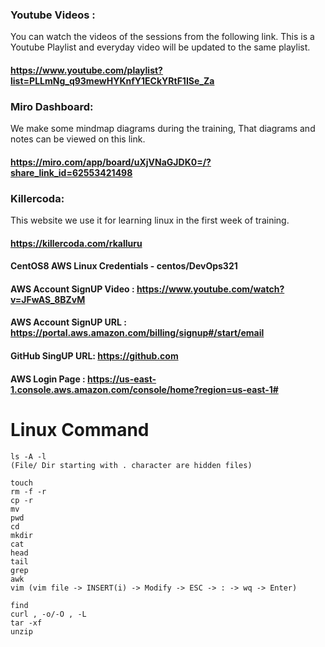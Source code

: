 ### Youtube Videos : 
You can watch the videos of the sessions from the following link. This is a Youtube Playlist and everyday video will be updated to the same playlist.

#### https://www.youtube.com/playlist?list=PLLmNg_q93mewHYKnfY1ECkYRtF1ISe_Za

### Miro Dashboard:
We make some mindmap diagrams during the training, That diagrams and notes can be viewed on this link.

#### https://miro.com/app/board/uXjVNaGJDK0=/?share_link_id=62553421498

### Killercoda:

This website we use it for learning linux in the first week of training.

#### https://killercoda.com/rkalluru

#### CentOS8 AWS Linux Credentials - centos/DevOps321

#### AWS Account SignUP Video :	 https://www.youtube.com/watch?v=JFwAS_8BZvM
#### AWS Account SignUP URL :	   https://portal.aws.amazon.com/billing/signup#/start/email

#### GitHub SingUP URL: https://github.com

#### AWS Login Page : https://us-east-1.console.aws.amazon.com/console/home?region=us-east-1#


# Linux Command
```
ls -A -l 
(File/ Dir starting with . character are hidden files)

touch 
rm -f -r 
cp -r 
mv 
pwd
cd 
mkdir 
cat 
head 
tail 
grep 
awk 
vim (vim file -> INSERT(i) -> Modify -> ESC -> : -> wq -> Enter)

find 
curl , -o/-O , -L 
tar -xf 
unzip 
```
